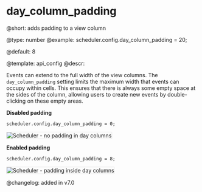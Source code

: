 day_column_padding
=============

@short:
	adds padding to a view column

@type: number
@example:
scheduler.config.day_column_padding = 20;

@default: 8



@template:	api_config
@descr:

Events can extend to the full width of the view columns. The `day_column_padding` setting limits the maximum width that events can occupy within cells. This ensures that there is always some empty space at the sides of the column, allowing users to create new events by double-clicking on these empty areas.

**Disabled padding**
~~~
scheduler.config.day_column_padding = 0;
~~~

<img style="border: 1px solid #E4E4E4" src="day_column_padding_none.png" alt="Scheduler - no padding in day columns">


**Enabled padding**
~~~
scheduler.config.day_column_padding = 8;
~~~
<img style="border: 1px solid #E4E4E4" src="day_column_padding_set.png" alt="Scheduler - padding inside day columns">


@changelog: added in v7.0